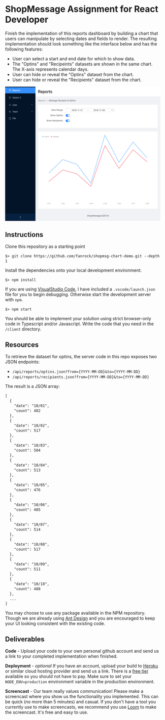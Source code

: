 ShopMessage Assignment for React Developer
==========================================
Finish the implementation of this reports dashboard by building a chart that users can manipulate by selecting dates and fields to render. The resulting implementation should look something like the interface below and has the following features:

- User can select a start and end date for which to show data.
- The "Optins" and "Recipeints" datasets are shown in the same chart. The X-axis represents calendar days.
- User can hide or reveal the "Optins" dataset from the chart.
- User can hide or reveal the "Recipients" dataset from the chart.

![screenshot](./public/screenshot.png)

Instructions
------------
Clone this repository as a starting point
```
$> git clone https://github.com/fanrock/shopmsg-chart-demo.git --depth 1
```

Install the dependencies onto your local development environment.

```
$> npm install
```

If you are using [VisualStudio Code](https://code.visualstudio.com/), I have included a `.vscode/launch.json` file for you to begin debugging. Otherwise start the development server with `npm`.
```
$> npm start
```

You should be able to implement your solution using strict browser-only code in Typescript and/or Javascript. Write the code that you need in the `/client` directory.

Resources
---------
To retrieve the dataset for optins, the server code in this repo exposes two JSON endpoints:

- `/api/reports/optins.json?from={YYYY-MM-DD}&to={YYYY-MM-DD}`
- `/api/reports/recipients.json?from={YYYY-MM-DD}&to={YYYY-MM-DD}`

The result is a JSON array:
```
[
  {
    "date": "10/01",
    "count": 482
  },
  {
    "date": "10/02",
    "count": 517
  },
  {
    "date": "10/03",
    "count": 504
  },
  {
    "date": "10/04",
    "count": 513
  },
  {
    "date": "10/05",
    "count": 476
  },
  {
    "date": "10/06",
    "count": 485
  },
  {
    "date": "10/07",
    "count": 514
  },
  {
    "date": "10/08",
    "count": 517
  },
  {
    "date": "10/09",
    "count": 511
  },
  {
    "date": "10/10",
    "count": 488
  },
  ...
]
```

You may choose to use any package available in the NPM repository. Though we are already using [Ant Design](https://ant.design/) and you are encouraged to keep your UI looking consistent with the existing code.

Deliverables
------------
**Code** - Upload your code to your own personal github account and send us a link to your completed implementation when finished.

**Deployment** - _optional_ If you have an account, upload your build to [Heroku](https://www.heroku.com/) or similar cloud hosting provider and send us a link. There is a [free tier](https://www.heroku.com/pricing#heroku-dyno-free) available so you should not have to pay. Make sure to set your `NODE_ENV=production` environment variable in the production environment. 

**Screencast** - Our team really values communication! Please make a screencast where you show us the functionality you implemented. This can be quick (no more than 5 minutes) and casual. If you don't have a tool you currently use to make screencasts, we recommend you use [Loom](https://www.useloom.com/) to make the screencast. It's free and easy to use.
